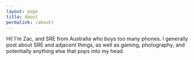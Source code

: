 ```yaml
---
layout: page
title: About
permalink: /about/
---
```


Hi! I'm Zac, and SRE from Australia who buys too many phones. I generally post about SRE and adjacent things, as well as gaming, photography, and potentially anything else that pops into my head. 